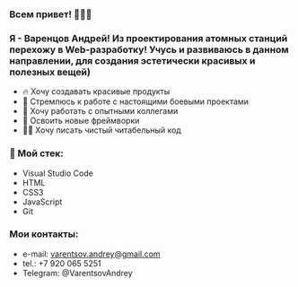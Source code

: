### Всем привет! 👋👋👋

### Я - Варенцов Андрей! Из проектирования атомных станций перехожу в Web-разработку! Учусь и развиваюсь в данном направлении, для создания эстетически красивых и полезных вещей)


- 🔥 Хочу создавать красивые продукты
- 🎯 Стремлюсь к работе с настоящими боевыми проектами
- 🔞 Хочу работать с опытными коллегами
- 🏫 Освоить новые фреймворки
- ✍🏻 Хочу писать чистый читабельный код

### 🔨 Мой стек:

- Visual Studio Code
- HTML
- CSS3
- JavaScript
- Git


### Мои контакты:
- e-mail: varentsov.andrey@gmail.com
- tel.: +7 920 065 5251
- Telegram: @VarentsovAndrey
